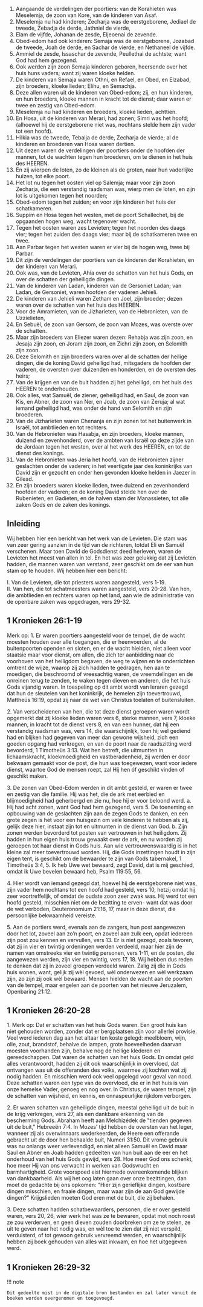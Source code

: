 1. Aangaande de verdelingen der poortiers: van de Korahieten was Meselemja, de zoon van Kore, van de kinderen van Asaf. 
2. Meselemja nu had kinderen; Zecharja was de eerstgeborene, Jediael de tweede, Zebadja de derde, Jathniel de vierde, 
3. Elam de vijfde, Johanan de zesde, Eljeoenai de zevende. 
4. Obed-edom had ook kinderen: Semaja was de eerstgeborene, Jozabad de tweede, Joah de derde, en Sachar de vierde, en Nethaneel de vijfde. 
5. Ammiel de zesde, Issaschar de zevende, Peullethai de achtste; want God had hem gezegend. 
6. Ook werden zijn zoon Semaja kinderen geboren, heersende over het huis huns vaders; want zij waren kloeke helden. 
7. De kinderen van Semaja waren Othni, en Refael, en Obed, en Elzabad, zijn broeders, kloeke lieden; Elihu, en Semachja. 
8. Deze allen waren uit de kinderen van Obed-edom; zij, en hun kinderen, en hun broeders, kloeke mannen in kracht tot de dienst; daar waren er twee en zestig van Obed-edom. 
9. Meselemja nu had kinderen en broeders, kloeke lieden, achttien. 
10. En Hosa, uit de kinderen van Merari, had zonen; Simri was het hoofd; (alhoewel hij de eerstgeborene niet was, nochtans stelde hem zijn vader tot een hoofd). 
11. Hilkia was de tweede, Tebalja de derde, Zecharja de vierde; al de kinderen en broederen van Hosa waren dertien. 
12. Uit dezen waren de verdelingen der poortiers onder de hoofden der mannen, tot de wachten tegen hun broederen, om te dienen in het huis des HEEREN. 
13. En zij wierpen de loten, zo de kleinen als de groten, naar hun vaderlijke huizen, tot elke poort. 
14. Het lot nu tegen het oosten viel op Salemja; maar voor zijn zoon Zecharja, die een verstandig raadsman was, wierp men de loten, en zijn lot is uitgekomen tegen het noorden; 
15. Obed-edom tegen het zuiden; en voor zijn kinderen het huis der schatkameren. 
16. Suppim en Hosa tegen het westen, met de poort Schallechet, bij de opgaanden hogen weg, wacht tegenover wacht. 
17. Tegen het oosten waren zes Levieten; tegen het noorden des daags vier; tegen het zuiden des daags vier; maar bij de schatkameren twee en twee. 
18. Aan Parbar tegen het westen waren er vier bij de hogen weg, twee bij Parbar. 
19. Dit zijn de verdelingen der poortiers van de kinderen der Korahieten, en der kinderen van Merari. 
20. Ook was, van de Levieten, Ahia over de schatten van het huis Gods, en over de schatten der geheiligde dingen. 
21. Van de kinderen van Ladan, kinderen van de Gersoniet Ladan; van Ladan, de Gersoniet, waren hoofden der vaderen Jehieli. 
22. De kinderen van Jehieli waren Zetham en Joel, zijn broeder; dezen waren over de schatten van het huis des HEEREN. 
23. Voor de Amramieten, van de Jizharieten, van de Hebronieten, van de Uzzielieten, 
24. En Sebuël, de zoon van Gersom, de zoon van Mozes, was overste over de schatten. 
25. Maar zijn broeders van Eliezer waren dezen: Rehabja was zijn zoon, en Jesaja zijn zoon, en Joram zijn zoon, en Zichri zijn zoon, en Selomith zijn zoon. 
26. Deze Selomith en zijn broeders waren over al de schatten der heilige dingen, die de koning David geheiligd had, mitsgaders de hoofden der vaderen, de oversten over duizenden en honderden, en de oversten des heirs; 
27. Van de krijgen en van de buit hadden zij het geheiligd, om het huis des HEEREN te onderhouden. 
28. Ook alles, wat Samuël, de ziener, geheiligd had, en Saul, de zoon van Kis, en Abner, de zoon van Ner, en Joab, de zoon van Zeruja; al wat iemand geheiligd had, was onder de hand van Selomith en zijn broederen. 
29. Van de Jizharieten waren Chenanja en zijn zonen tot het buitenwerk in Israël, tot ambtlieden en tot rechters. 
30. Van de Hebronieten was Hasabja, en zijn broeders, kloeke mannen, duizend en zevenhonderd, over de ambten van Israël op deze zijde van de Jordaan tegen het westen, over al het werk des HEEREN, en tot de dienst des konings. 
31. Van de Hebronieten was Jeria het hoofd, van de Hebronieten zijner geslachten onder de vaderen; in het veertigste jaar des koninkrijks van David zijn er gezocht en onder hen gevonden kloeke helden in Jaezer in Gilead. 
32. En zijn broeders waren kloeke lieden, twee duizend en zevenhonderd hoofden der vaderen; en de koning David stelde hen over de Rubenieten, en Gadieten, en de halven stam der Manassieten, tot alle zaken Gods en de zaken des konings. 

## Inleiding

Wij hebben hier een bericht van het werk van de Levieten. Die stam was van zeer gering aanzien in de tijd van de richteren, totdat Eli en Samuël verschenen. Maar toen David de Godsdienst deed herleven, waren de Levieten het meest van allen in tel. En het was zeer gelukkig dat zij Levieten hadden, die mannen waren van verstand, zeer geschikt om de eer van hun stam op te houden. Wij hebben hier een bericht: 

I. Van de Levieten, die tot priesters waren aangesteld, vers 1-19.  
II. Van hen, die tot schatmeesters waren aangesteld, vers 20-28. Van hen, die ambtlieden en rechters waren op het land, aan wie de administratie van de openbare zaken was opgedragen, vers 29-32.  

## 1 Kronieken 26:1-19 

Merk op: 1. Er waren poortiers aangesteld voor de tempel, die de wacht moesten houden over alle toegangen, die er heenvoerden, al de buitenpoorten openden en sloten, en er de wacht hielden, niet alleen voor staatsie maar voor dienst, om allen, die zich ter aanbidding naar de voorhoven van het heiligdom begaven, de weg te wijzen en te onderrichten omtrent de wijze, waarop zij zich hadden te gedragen, hen aan te moedigen, die beschroomd of vreesachtig waren, de vreemdelingen en de onreinen terug te zenden, te waken tegen dieven en anderen, die het huis Gods vijandig waren. In toespeling op dit ambt wordt van leraren gezegd dat hun de sleutelen van het koninkrijk, de hemelen zijn toevertrouwd, Mattheüs 16:19, opdat zij naar de wet van Christus toelaten of buitensluiten.

2\. Van verscheidenen van hen, die tot deze dienst geroepen waren wordt opgemerkt dat zij kloeke lieden waren vers 6, sterke mannen, vers 7, kloeke mannen, in kracht tot de dienst vers 8, en van een hunner, dat hij een verstandig raadsman was, vers 14, die waarschijnlijk, toen hij wel gediend had en blijken had gegeven van meer dan gewone wijsheid, zich een goeden opgang had verkregen, en van de poort naar de raadszitting werd bevorderd, 1 Timotheüs 3:13. Wat hen betreft, die uitmuntten in lichaamskracht, kloekmoedigheid en vastberadenheid, zij werden er door bekwaam gemaakt voor de post, die hun was toegewezen, want voor iedere dienst, waartoe God de mensen roept, zal Hij hen óf geschikt vinden of geschikt maken.

3\. De zonen van Obed-Edom werden in dit ambt gesteld, er waren er twee en zestig van die familie. Hij was het, die de ark met eerbied en blijmoedigheid had geherbergd en zie nu, hoe hij er voor beloond werd.
a. Hij had acht zonen, want God had hem gezegend, vers 5. De toeneming en opbouwing van de geslachten zijn aan de zegen Gods te danken, en een grote zegen is het voor een huisgezin om vele kinderen te hebben als zij, gelijk deze hier, instaat zijn tot en uitmunten in de dienst van God.
b. Zijn zonen werden bevorderd tot posten van vertrouwen in het heiligdom. Zij hadden in hun eigen huis trouw gewaakt over de ark, en nu worden zij geroepen tot haar dienst in Gods huis. Aan wie vertrouwenswaardig is in het kleine zal meer toevertrouwd worden. Hij, die Gods inzettingen houdt in zijn eigen tent, is geschikt om de bewaarder te zijn van Gods tabernakel, 1 Timotheüs 3:4, 5. Ik heb Uwe wet bewaard, zegt David, dat is mij geschied, omdat ik Uwe bevelen bewaard heb, Psalm 119:55, 56.

4\. Hier wordt van iemand gezegd dat, hoewel hij de eerstgeborene niet was, zijn vader hem nochtans tot een hoofd had gesteld, vers 10, hetzij omdat hij zeer voortreffelijk, of omdat de oudste zoon zeer zwak was. Hij werd tot een hoofd gesteld, misschien niet om de bezitting te erven- want dat was door de wet verboden, Deuteronomium 21:16, 17, maar in deze dienst, die persoonlijke bekwaamheid vereiste.

5\. Aan de portiers werd, evenals aan de zangers, hun post aangewezen door het lot, zoveel aan zo’n poort, en zoveel aan zulk een, opdat iedereen zijn post zou kennen en vervullen, vers 13. Er is niet gezegd, zoals tevoren, dat zij in vier en twintig ordeningen werden verdeeld, maar hier zijn de namen van omstreeks vier en twintig personen, vers 1-11, en de posten, die aangewezen werden, zijn vier en twintig, vers 17, 18. Wij hebben dus reden te denken dat zij in zoveel groepen verdeeld waren. Zalig zij die in Gods huis wonen, want, gelijk zij wèl gevoed, wèl onderwezen en wèl werkzaam zijn, zo zijn zij ook wèl bewaard. Mensen hielden de wacht aan de poorten van de tempel, maar engelen aan de poorten van het nieuwe Jeruzalem, Openbaring 21:12. 

## 1 Kronieken 26:20-28 

1\. Merk op: Dat er schatten van het huis Gods waren. Een groot huis kan niet gehouden worden, zonder dat er bergplaatsen zijn voor allerlei provisie. Veel werd iederen dag aan het altaar ten koste gelegd: meelbloem, wijn, olie, zout, brandstof, behalve de lampen, grote hoeveelheden daarvan moesten voorhanden zijn, behalve nog de heilige klederen en gereedschappen. Dat waren de schatten van het huis Gods. En omdat geld alles verantwoordt, hadden zij dit ook waarschijnlijk in overvloed, dat ontvangen was uit de offeranden des volks, waarmee zij kochten wat zij nodig hadden. En misschien werd ook veel opgelegd voor geval van nood. Deze schatten waren een type van de overvloed, die er in het huis is van onze hemelse Vader, genoeg en nog over. In Christus, de waren tempel, zijn de schatten van wijsheid, en kennis, en onnaspeurlijke rijkdom verborgen.

2\. Er waren schatten van geheiligde dingen, meestal geheiligd uit de buit in de krijg verkregen, vers 27, als een dankbare erkenning van de bescherming Gods. Abraham heeft aan Melchizédek de "tienden gegeven uit de buit," Hebreeën 7:4. In Mozes’ tijd hebben de oversten van het leger, wanneer zij als overwinnaars wederkeerden, de Heere een offerande gebracht uit de door hen behaalde buit, Numeri 31:50. Dit vrome gebruik was nu onlangs weer verlevendigd, en niet alleen Samuël en David maar Saul en Abner en Joab hadden gedeelten van hun buit aan de eer en het onderhoud van het huis Gods gewijd, vers 28. Hoe meer God ons schenkt, hoe meer Hij van ons verwacht in werken van Godsvrucht en barmhartigheid. Grote voorspoed eist hiermede overeenkomende blijken van dankbaarheid. Als wij het oog laten gaan over onze bezittingen, dan moet de gedachte bij ons opkomen: "Hier zijn gerieflijke dingen, kostbare dingen misschien, en fraaie dingen, maar waar zijn de aan God gewijde dingen?" Krijgslieden moeten God eren met de buit, die zij behalen.

3\. Deze schatten hadden schatbewaarders, personen, die er over gesteld waren, vers 20, 26, wier werk het was ze te bewaren, opdat mot noch roest ze zou verderven, en geen dieven zouden doorbreken om ze te stelen, ze uit te geven naar het nodig was, en wèl toe te zien dat zij niet verspild, verduisterd, of tot gewoon gebruik vervreemd werden, en waarschijnlijk hebben zij boek gehouden van alles wat inkwam, en hoe het uitgegeven werd. 


## 1 Kronieken 26:29-32

!!! note 

    Dit gedeelte mist in de digitale bron bestanden en zal later vanuit de boeken worden overgenomen en toegevoegd.